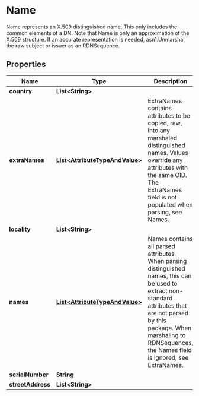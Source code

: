 

# Name

Name represents an X.509 distinguished name. This only includes the common elements of a DN. Note that Name is only an approximation of the X.509 structure. If an accurate representation is needed, asn1.Unmarshal the raw subject or issuer as an RDNSequence.

## Properties

Name | Type | Description | Notes
------------ | ------------- | ------------- | -------------
**country** | **List&lt;String&gt;** |  |  [optional]
**extraNames** | [**List&lt;AttributeTypeAndValue&gt;**](AttributeTypeAndValue.md) | ExtraNames contains attributes to be copied, raw, into any marshaled distinguished names. Values override any attributes with the same OID. The ExtraNames field is not populated when parsing, see Names. |  [optional]
**locality** | **List&lt;String&gt;** |  |  [optional]
**names** | [**List&lt;AttributeTypeAndValue&gt;**](AttributeTypeAndValue.md) | Names contains all parsed attributes. When parsing distinguished names, this can be used to extract non-standard attributes that are not parsed by this package. When marshaling to RDNSequences, the Names field is ignored, see ExtraNames. |  [optional]
**serialNumber** | **String** |  |  [optional]
**streetAddress** | **List&lt;String&gt;** |  |  [optional]



